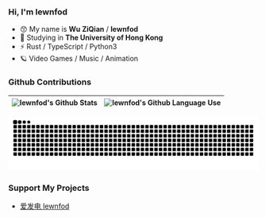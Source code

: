 ### Hi, I'm Iewnfod
* 😙 My name is **Wu ZiQian** / **Iewnfod**
* 🏫 Studying in **The University of Hong Kong**
* ⚡ Rust / TypeScript / Python3
* 🪐 Video Games / Music / Animation

### Github Contributions
| <picture><img src="https://github-readme-stats.vercel.app/api?username=iewnfod&show_icons=true&hide_border=true&theme=buefy" align="center" alt="Iewnfod's Github Stats"/></picture> | <picture><img src="https://github-readme-stats.vercel.app/api/top-langs/?username=iewnfod&layout=donut&hide_border=true&theme=buefy" align="center" alt="Iewnfod's Github Language Use"/></picture> |
| - | - |

<picture>
    <source media="(prefers-color-scheme: dark)" srcset="https://raw.githubusercontent.com/iewnfod/iewnfod/output/github-contribution-grid-snake-dark.svg">
    <source media="(prefers-color-scheme: light)" srcset="https://raw.githubusercontent.com/iewnfod/iewnfod/output/github-contribution-grid-snake.svg">
    <img alt="github contribution grid snake animation" src="https://raw.githubusercontent.com/iewnfod/iewnfod/output/github-contribution-grid-snake.svg">
</picture>

### Support My Projects
* [爱发电 Iewnfod](https://afdian.net/a/iewnfod)

